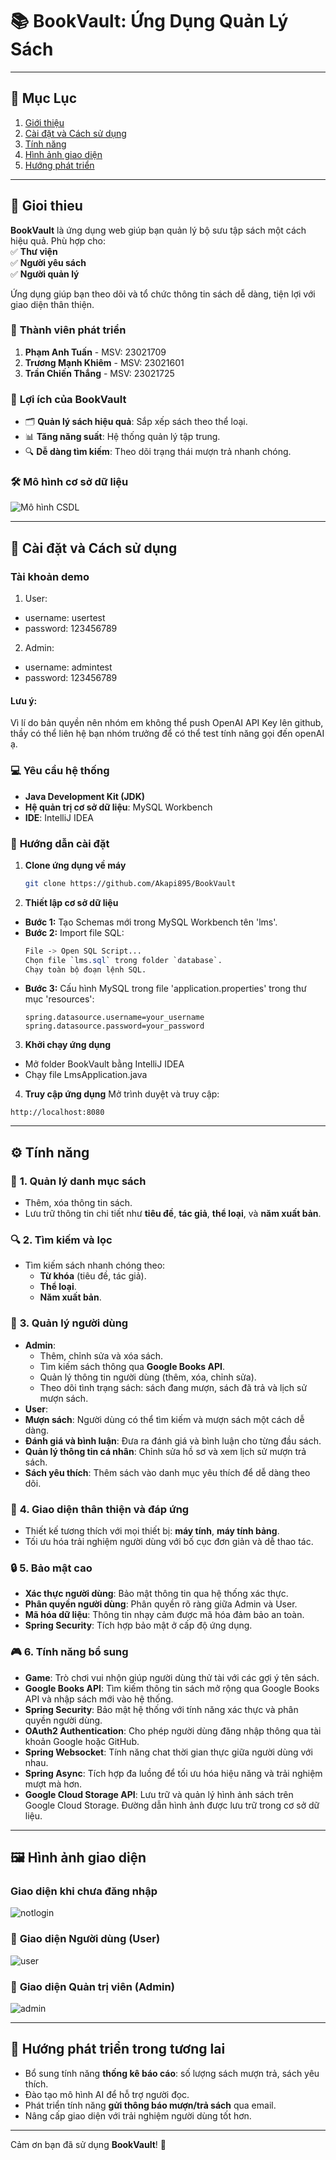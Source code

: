 # 📚 **BookVault: Ứng Dụng Quản Lý Sách**

---

## 📖 **Mục Lục**  
1. [Giới thiệu](#giới-thiệu)  
2. [Cài đặt và Cách sử dụng](#cài-đặt-và-cách-sử-dụng)  
3. [Tính năng](#tính-năng)  
4. [Hình ảnh giao diện](#hình-ảnh-giao-diện)  
5. [Hướng phát triển](#hướng-phát-triển)  

---

## 🌟 **Gioi thieu**
**BookVault** là ứng dụng web giúp bạn quản lý bộ sưu tập sách một cách hiệu quả. Phù hợp cho:  
✅ **Thư viện**  
✅ **Người yêu sách**  
✅ **Người quản lý**  

Ứng dụng giúp bạn theo dõi và tổ chức thông tin sách dễ dàng, tiện lợi với giao diện thân thiện.

### 👥 **Thành viên phát triển**  
1. **Phạm Anh Tuấn**     - MSV: 23021709  
2. **Trương Mạnh Khiêm** - MSV: 23021601  
3. **Trần Chiến Thắng**  - MSV: 23021725  

### 🎯 **Lợi ích của BookVault**  
- 🗂 **Quản lý sách hiệu quả**: Sắp xếp sách theo thể loại.  
- 📊 **Tăng năng suất**: Hệ thống quản lý tập trung.  
- 🔍 **Dễ dàng tìm kiếm**: Theo dõi trạng thái mượn trả nhanh chóng.  

### 🛠 **Mô hình cơ sở dữ liệu**  
![Mô hình CSDL](https://github.com/Akapi895/CSDL17/blob/main/asset/frontend/admin/database.png)

---

## 🚀 **Cài đặt và Cách sử dụng**  

### Tài khoản demo
1. User:
- username: usertest
- password: 123456789
2. Admin:
- username: admintest
- password: 123456789

#### Lưu ý:
Vì lí do bản quyền nên nhóm em không thể push OpenAI API Key lên github, thầy có thể liên hệ bạn nhóm trưởng để có thể test tính năng gọi đến openAI ạ.

### 💻 **Yêu cầu hệ thống**  
- **Java Development Kit (JDK)**  
- **Hệ quản trị cơ sở dữ liệu**: MySQL Workbench  
- **IDE**: IntelliJ IDEA  

### 🔧 **Hướng dẫn cài đặt**  

1. **Clone ứng dụng về máy**  
   ```bash
   git clone https://github.com/Akapi895/BookVault
   
2. **Thiết lập cơ sở dữ liệu**
- **Bước 1:** Tạo Schemas mới trong MySQL Workbench tên 'lms'.
- **Bước 2:** Import file SQL:
   ```css
   File -> Open SQL Script...  
   Chọn file `lms.sql` trong folder `database`.  
   Chạy toàn bộ đoạn lệnh SQL.
   ```
- **Bước 3:** Cấu hình MySQL trong file 'application.properties' trong thư mục 'resources':
  ```properties
  spring.datasource.username=your_username  
  spring.datasource.password=your_password
  
3. **Khởi chạy ứng dụng**
- Mở folder BookVault bằng IntelliJ IDEA
- Chạy file LmsApplication.java

4. **Truy cập ứng dụng**
Mở trình duyệt và truy cập:
```ardruino
http://localhost:8080
```

---
## ⚙️ **Tính năng**  

### 📑 **1. Quản lý danh mục sách**  
- Thêm, xóa thông tin sách.  
- Lưu trữ thông tin chi tiết như **tiêu đề**, **tác giả**, **thể loại**, và **năm xuất bản**.  

### 🔍 **2. Tìm kiếm và lọc**  
- Tìm kiếm sách nhanh chóng theo:  
  - **Từ khóa** (tiêu đề, tác giả).  
  - **Thể loại**.  
  - **Năm xuất bản**.  

### 👥 **3. Quản lý người dùng**  
- **Admin**:  
  - Thêm, chỉnh sửa và xóa sách.
  - Tìm kiếm sách thông qua **Google Books API**.
  - Quản lý thông tin người dùng (thêm, xóa, chỉnh sửa).
  - Theo dõi tình trạng sách: sách đang mượn, sách đã trả và lịch sử mượn sách.
 - **User**:
  - **Mượn sách**: Người dùng có thể tìm kiếm và mượn sách một cách dễ dàng.
  - **Đánh giá và bình luận**: Đưa ra đánh giá và bình luận cho từng đầu sách.
  - **Quản lý thông tin cá nhân**: Chỉnh sửa hồ sơ và xem lịch sử mượn trả sách.
  - **Sách yêu thích**: Thêm sách vào danh mục yêu thích để dễ dàng theo dõi.

### 📱 **4. Giao diện thân thiện và đáp ứng**  
- Thiết kế tương thích với mọi thiết bị: **máy tính**, **máy tính bảng**.
- Tối ưu hóa trải nghiệm người dùng với bố cục đơn giản và dễ thao tác.

### 🔒 **5. Bảo mật cao**  
- **Xác thực người dùng**: Bảo mật thông tin qua hệ thống xác thực.
- **Phân quyền người dùng**: Phân quyền rõ ràng giữa Admin và User.
- **Mã hóa dữ liệu**: Thông tin nhạy cảm được mã hóa đảm bảo an toàn.
- **Spring Security**: Tích hợp bảo mật ở cấp độ ứng dụng. 

### 🎮 **6. Tính năng bổ sung**
- **Game**: Trò chơi vui nhộn giúp người dùng thử tài với các gợi ý tên sách.
- **Google Books API**: Tìm kiếm thông tin sách mở rộng qua Google Books API và nhập sách mới vào hệ thống.
- **Spring Security**: Bảo mật hệ thống với tính năng xác thực và phân quyền người dùng.
- **OAuth2 Authentication**: Cho phép người dùng đăng nhập thông qua tài khoản Google hoặc GitHub.
- **Spring Websocket**: Tính năng chat thời gian thực giữa người dùng với nhau.
- **Spring Async**: Tích hợp đa luồng để tối ưu hóa hiệu năng và trải nghiệm mượt mà hơn.
- **Google Cloud Storage API**: Lưu trữ và quản lý hình ảnh sách trên Google Cloud Storage. Đường dẫn hình ảnh được lưu trữ trong cơ sở dữ liệu.

---

## 🖼 **Hình ảnh giao diện**  
### **Giao diện khi chưa đăng nhập**
![notlogin](https://github.com/user-attachments/assets/de896766-b72d-40d3-9c69-c19b90810d5b)

### 👤 **Giao diện Người dùng (User)**  
![user](https://github.com/user-attachments/assets/e602bcd8-073a-436e-846f-014daf70803c)

### 🔐 **Giao diện Quản trị viên (Admin)**  
![admin](https://github.com/user-attachments/assets/2bde4839-a70c-4009-abe3-3fa602b98efc)

---
## 🎯 **Hướng phát triển trong tương lai**  
- Bổ sung tính năng **thống kê báo cáo**: số lượng sách mượn trả, sách yêu thích.
- Đào tạo mô hình AI để hỗ trợ người đọc.  
- Phát triển tính năng **gửi thông báo mượn/trả sách** qua email.  
- Nâng cấp giao diện với trải nghiệm người dùng tốt hơn.  

---

Cảm ơn bạn đã sử dụng **BookVault**! 🚀
